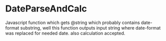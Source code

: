 # DateParseAndCalc
Javascript function which gets @string which probably contains date-format substring, well this function outputs input string where date-format was replaced for needed date. also calculation accepted.
